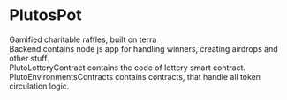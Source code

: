 # PlutosPot
Gamified charitable raffles, built on terra </br>
Backend contains node js app for handling winners, creating airdrops and other stuff.</br>
PlutoLotteryContract contains the code of lottery smart contract.</br>
PlutoEnvironmentsContracts contains contracts, that handle all token circulation logic.</br>
